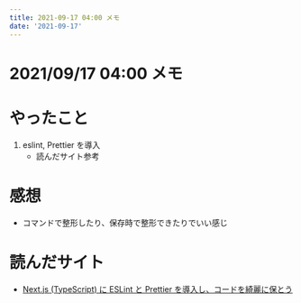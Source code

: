 ```yaml
---
title: 2021-09-17 04:00 メモ
date: '2021-09-17'
---
```


# 2021/09/17 04:00 メモ

# やったこと

1. eslint, Prettier を導入
   - 読んだサイト参考

# 感想

- コマンドで整形したり、保存時で整形できたりでいい感じ

# 読んだサイト

- [Next.js (TypeScript) に ESLint と Prettier を導入し、コードを綺麗に保とう](https://fwywd.com/tech/next-eslint-prettier)

